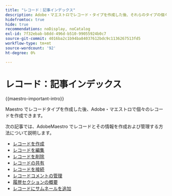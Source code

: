 ```yaml
---
title: "レコード：記事インデックス"
description: Adobe・マエストロでレコード・タイプを作成した後、それらのタイプの個々のレコードを作成できます。 次の記事では、AdobeMaestro でレコードとその情報を作成および管理する方法について説明します。
hidefromtoc: true
hide: true
recommendations: noDisplay, noCatalog
exl-id: 7f32ebab-b8dd-496d-b510-99055924b0c7
source-git-commit: 4016ba2c1b94ba84037612bdc9c1136267513fd5
workflow-type: tm+mt
source-wordcount: '92'
ht-degree: 0%

---
```


<!-- update the metadata with real information when making this available in TOC and in the left nav
---
title: The architecture and fields of Adobe Maestro
description: The following articles describe how you can create and manage records in Adobe Maestro. 
hidefromtoc: yes
author: Alina
feature: Work Management
role: User
hide: yes
---
-->

# レコード：記事インデックス

{{maestro-important-intro}}

Maestro でレコードタイプを作成した後、Adobe・マエストロで個々のレコードを作成できます。

次の記事では、AdobeMaestro でレコードとその情報を作成および管理する方法について説明します。

* [レコードを作成](/help/quicksilver/maestro/records/create-records.md)
* [レコードを編集](/help/quicksilver/maestro/records/edit-records.md)
* [レコードを削除](/help/quicksilver/maestro/records/delete-records.md)
* [レコードの共有](/help/quicksilver/maestro/records/share-records.md)
* [レコードを接続](/help/quicksilver/maestro/records/connect-records.md)
* [レコードコメントの管理](/help/quicksilver/maestro/records/manage-record-comments.md)
* [履歴セクションの概要](/help/quicksilver/maestro/records/history-section-overview.md)
* [レコードにサムネールを追加](/help/quicksilver/maestro/records/add-thumbnails-to-records.md)
